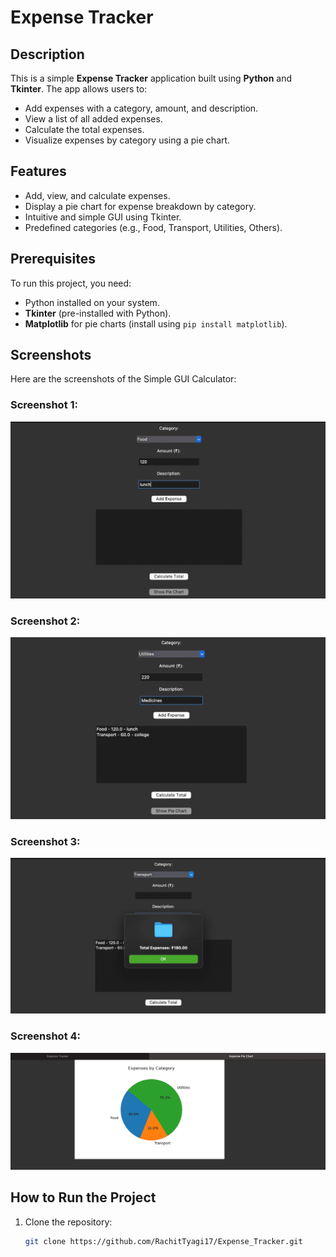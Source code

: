 # Expense Tracker

## Description
This is a simple **Expense Tracker** application built using **Python** and **Tkinter**. The app allows users to:
- Add expenses with a category, amount, and description.
- View a list of all added expenses.
- Calculate the total expenses.
- Visualize expenses by category using a pie chart.

## Features
- Add, view, and calculate expenses.
- Display a pie chart for expense breakdown by category.
- Intuitive and simple GUI using Tkinter.
- Predefined categories (e.g., Food, Transport, Utilities, Others).

## Prerequisites
To run this project, you need:
- Python installed on your system.
- **Tkinter** (pre-installed with Python).
- **Matplotlib** for pie charts (install using `pip install matplotlib`).

## Screenshots
Here are the screenshots of the Simple GUI Calculator:

### Screenshot 1:
![Screenshot 1](assets/Screenshot_1.png)

### Screenshot 2:
![Screenshot 2](assets/Screenshot_2.png)

### Screenshot 3:
![Screenshot 2](assets/Screenshot_3.png)

### Screenshot 4:
![Screenshot 2](assets/Screenshot_4.png)

## How to Run the Project
1. Clone the repository:
   ```bash
   git clone https://github.com/RachitTyagi17/Expense_Tracker.git